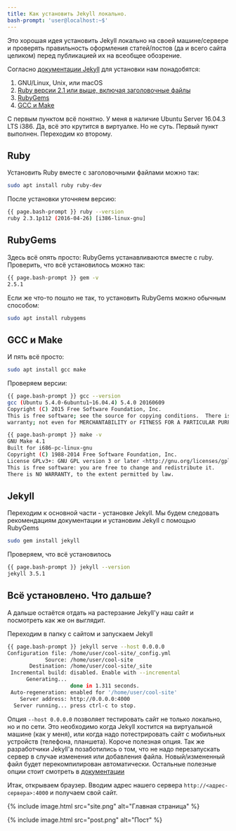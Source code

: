 ```yaml
---
title: Как установить Jekyll локально.
bash-prompt: 'user@localhost:~$'
---
```


Это хорошая идея установить Jekyll локально на своей машине/сервере
и проверять правильность оформления статей/постов (да и всего сайта 
целиком) перед публикацией их на всеобщее обозрение.

<!--more-->

Согласно [документации Jekyll](https://jekyllrb.com/docs/installation/) 
для установки нам понадобятся:

1. GNU/Linux, Unix, или macOS
2. [Ruby версии 2.1 или выше, включая заголовочные файлы](#ruby)
3. [RubyGems](#rubygems)
4. [GCC и Make](#gcc-и-make)

С первым пунктом всё понятно. У меня в наличие Ubuntu Server 16.04.3 LTS i386.
Да, всё это крутится в виртуалке. Но не суть. Первый пункт выполнен.
Переходим ко второму. 

## Ruby

Установить Ruby вместе с заголовочными файлами можно так:

```bash
sudo apt install ruby ruby-dev
```

После установки уточняем версию:

```bash
{{ page.bash-prompt }} ruby --version
ruby 2.3.1p112 (2016-04-26) [i386-linux-gnu]
```

## RubyGems

Здесь всё опять просто: RubyGems устанавливаются вместе с ruby. 
Проверить, что всё установилось можно так:

```bash
{{ page.bash-prompt }} gem -v
2.5.1
```

Если же что-то пошло не так, то установить RubyGems можно обычным
способом:

```bash
sudo apt install rubygems
```

## GCC и Make

И пять всё просто:

```bash
sudo apt install gcc make
```
Проверяем версии:

```bash
{{ page.bash-prompt }} gcc --version
gcc (Ubuntu 5.4.0-6ubuntu1~16.04.4) 5.4.0 20160609
Copyright (C) 2015 Free Software Foundation, Inc.
This is free software; see the source for copying conditions.  There is NO
warranty; not even for MERCHANTABILITY or FITNESS FOR A PARTICULAR PURPOSE.

{{ page.bash-prompt }} make -v
GNU Make 4.1
Built for i686-pc-linux-gnu
Copyright (C) 1988-2014 Free Software Foundation, Inc.
License GPLv3+: GNU GPL version 3 or later <http://gnu.org/licenses/gpl.html>
This is free software: you are free to change and redistribute it.
There is NO WARRANTY, to the extent permitted by law.
```
## Jekyll

Переходим к основной части - установке Jekyll. Мы будем следовать рекомендациям
документации и установим Jekyll с помощью RubyGems

```bash 
sudo gem install jekyll
```

Проверяем, что всё установилось

```bash
{{ page.bash-prompt }} jekyll --version
jekyll 3.5.1
```

## Всё установлено. Что дальше?

А дальше остаётся отдать на растерзание Jekyll'у наш сайт и посмотреть как же он 
выглядит.

Переходим в папку с сайтом и запускаем Jekyll

```bash 
{{ page.bash-prompt }} jekyll serve --host 0.0.0.0
Configuration file: /home/user/cool-site/_config.yml
            Source: /home/user/cool-site
       Destination: /home/user/cool-site/_site
 Incremental build: disabled. Enable with --incremental
      Generating... 
                    done in 1.311 seconds.
 Auto-regeneration: enabled for '/home/user/cool-site'
    Server address: http://0.0.0.0:4000
  Server running... press ctrl-c to stop.
```

Опция ```--host 0.0.0.0``` позволяет тестировать сайт не только локально, но и по сети.
Это необходимо когда Jekyll хостится на виртуальной машине (как у меня), или когда 
надо потестрировать сайт с мобильных устройств (телефона, планшета). Короче полезная 
опция. Так же разработчики Jekyll'a позаботились о том, что не надо перезапускать 
сервер в случае изменения или добавления файла. Новый/измененный файл будет 
перекомпилирован автоматически. Остальные полезные опции стоит смотреть в 
[документации](https://jekyllrb.com/docs/usage/)

Итак, открываем браузер. Вводим адрес нашего сервера ```http://<адрес-сервера>:4000```
и получаем свой сайт.

{% include image.html src="site.png" alt="Главная страница" %}

{% include image.html src="post.png" alt="Пост" %}

